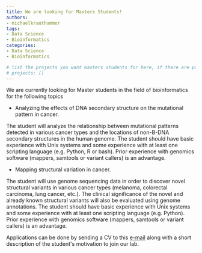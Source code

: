 ```yaml
---
title: We are looking for Masters Students!
authors:
- michaelkrauthammer
tags: 
- Data Science
- Bioinformatics
categories:
- Data Science
- Bioinformatics

# list the projects you want masters students for here, if there are pages for them
# projects: []
---
```


We are currently looking for Master students in the field of bioinformatics for the following topics

- Analyzing the effects of DNA secondary structure on the mutational pattern in cancer.

The student will analyze the relationship between mutational patterns detected in various cancer types and the locations of non-B-DNA secondary structures in the human genome.
The student should have basic experience with Unix systems and some experience with at least one scripting language (e.g. Python, R or bash). Prior experience with genomics software (mappers, samtools or variant callers) is an advantage.

- Mapping structural variation in cancer.

The student will use genome sequencing data in order to discover novel structural variants in various cancer types (melanoma,   colorectal carcinoma, lung cancer, etc.). The clinical significance of the novel and already known structural variants will also be evaluated using genome annotations.
The student should have basic experience with Unix systems and some experience with at least one scripting language (e.g. Python). Prior experience with genomics software (mappers, samtools or variant callers) is an advantage. 

Applications can be done by sending a CV to this [e-mail](e-mail:michael.krauthammer@uzh.ch) along with a short description of the student's motivation to join our lab.
